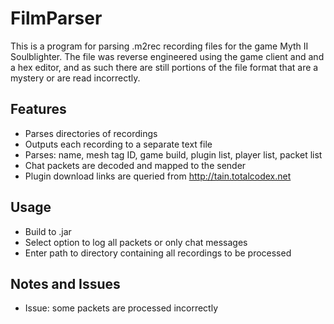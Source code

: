 # FilmParser
This is a program for parsing .m2rec recording files for the game Myth II Soulblighter.
The file was reverse engineered using the game client and and a hex editor, and as such there are still portions of the file format that are a mystery or are read incorrectly.
## Features
- Parses directories of recordings
- Outputs each recording to a separate text file
- Parses: name, mesh tag ID, game build, plugin list, player list, packet list
- Chat packets are decoded and mapped to the sender
- Plugin download links are queried from http://tain.totalcodex.net
## Usage
- Build to .jar
- Select option to log all packets or only chat messages
- Enter path to directory containing all recordings to be processed
## Notes and Issues
- Issue: some packets are processed incorrectly
